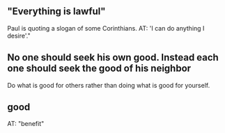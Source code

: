 ## "Everything is lawful" ##

Paul is quoting a slogan of some Corinthians.  AT: 'I can do anything I desire'."

## No one should seek his own good. Instead each one should seek the good of his neighbor ##

Do what is good for others rather than doing what is good for yourself.

## good ##

AT: "benefit"